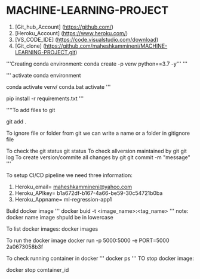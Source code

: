 # MACHINE-LEARNING-PROJECT

1. [Git_hub_Account] (https://github.com/)
2. [Heroku_Account] (https://www.heroku.com/)
3. [VS_CODE_IDE] (https://code.visualstudio.com/download)
4. [Git_clone] (https://github.com/maheshkammineni/MACHINE-LEARNING-PROJECT.git)

'''Creating conda environment:
conda create -p venv python==3.7 -y'''
'''

''' activate conda environment

conda activate venv/ 
conda.bat activate
'''



pip install -r requirements.txt '''

''''To add files to git

git add .

To ignore file or folder from git we can write a name or a folder in gitignore file

To check the git status
git status
To check allversion maintained by git
git log
To create version/commite all changes by git
git commit -m "message" '''

To setup CI/CD pipeline we need three information:
1. Heroku_email=  maheshkammineni@yahoo.com
2. Heroku_APIkey=  b1a672df-b167-4a66-be59-30c54721b0ba
3. Heroku_Appname= ml-regression-app1


Build docker image
'''
docker buid -t <image_name>:<tag_name>
'''
note: docker name image shpuld be in lowercase

To list docker images:
docker images

To run the docker image
docker run -p 5000:5000 -e PORT=5000 2a0673058b3f

To check running container in docker
'''
docker ps
'''
TO stop docker image: 

docker stop comtainer_id






